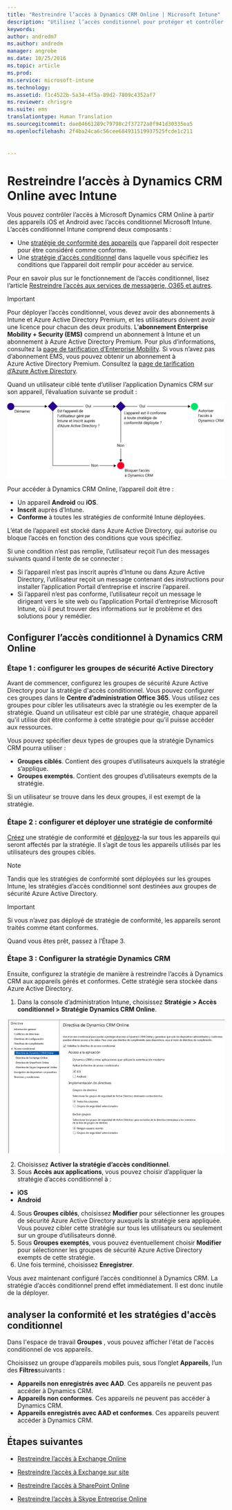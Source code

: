 ```yaml
---
title: "Restreindre l’accès à Dynamics CRM Online | Microsoft Intune"
description: "Utilisez l’accès conditionnel pour protéger et contrôler l’accès à Dynamics CRM Online."
keywords: 
author: andredm7
ms.author: andredm
manager: angrobe
ms.date: 10/25/2016
ms.topic: article
ms.prod: 
ms.service: microsoft-intune
ms.technology: 
ms.assetid: f1c4522b-5a34-4f5a-89d2-7809c4352af7
ms.reviewer: chrisgre
ms.suite: ems
translationtype: Human Translation
ms.sourcegitcommit: dae04661289c79798c2f37272a0f941d30335ea5
ms.openlocfilehash: 2f4ba24ca6c56cee684931519937525fcde1c211


---
```


# <a name="restrict-access-to-dynamics-crm-online-with-intune"></a>Restreindre l’accès à Dynamics CRM Online avec Intune
Vous pouvez contrôler l’accès à Microsoft Dynamics CRM Online à partir des appareils iOS et Android avec l’accès conditionnel Microsoft Intune.  L’accès conditionnel Intune comprend deux composants :
* Une [stratégie de conformité des appareils](introduction-to-device-compliance-policies-in-microsoft-intune.md) que l’appareil doit respecter pour être considéré comme conforme.
* Une [stratégie d’accès conditionnel](restrict-access-to-email-and-o365-services-with-microsoft-intune.md) dans laquelle vous spécifiez les conditions que l’appareil doit remplir pour accéder au service.

Pour en savoir plus sur le fonctionnement de l’accès conditionnel, lisez l’article [Restreindre l’accès aux services de messagerie, O365 et autres](restrict-access-to-email-and-o365-services-with-microsoft-intune.md).

> [!IMPORTANT]
> Pour déployer l’accès conditionnel, vous devez avoir des abonnements à Intune et Azure Active Directory Premium, et les utilisateurs doivent avoir une licence pour chacun des deux produits. L’**abonnement Enterprise Mobility + Security (EMS)** comprend un abonnement à Intune et un abonnement à Azure Active Directory Premium. Pour plus d’informations, consultez la [page de tarification d’Enterprise Mobility](https://www.microsoft.com/en-us/cloud-platform/enterprise-mobility-pricing). Si vous n’avez pas d’abonnement EMS, vous pouvez obtenir un abonnement à Azure Active Directory Premium. Consultez la [page de tarification d’Azure Active Directory](https://azure.microsoft.com/en-us/pricing/details/active-directory/).

Quand un utilisateur ciblé tente d’utiliser l’application Dynamics CRM sur son appareil, l’évaluation suivante se produit :

![Diagramme qui montre les points de décision utilisés pour déterminer si un appareil est autorisé ou non à accéder à un service](../media/mdm-ca-dynamics-crm-flow-diagram.png)

Pour accéder à Dynamics CRM Online, l’appareil doit être :
* Un appareil **Android** ou **iOS**.
* **Inscrit** auprès d’Intune.
* **Conforme** à toutes les stratégies de conformité Intune déployées.

L’état de l’appareil est stocké dans Azure Active Directory, qui autorise ou bloque l’accès en fonction des conditions que vous spécifiez.

Si une condition n’est pas remplie, l’utilisateur reçoit l’un des messages suivants quand il tente de se connecter :
* Si l’appareil n’est pas inscrit auprès d’Intune ou dans Azure Active Directory, l’utilisateur reçoit un message contenant des instructions pour installer l’application Portail d’entreprise et inscrire l’appareil.
* Si l’appareil n’est pas conforme, l’utilisateur reçoit un message le dirigeant vers le site web ou l’application Portail d’entreprise Microsoft Intune, où il peut trouver des informations sur le problème et des solutions pour y remédier.

## <a name="configure-conditional-access-for-dynamics-crm-online"></a>Configurer l’accès conditionnel à Dynamics CRM Online  
### <a name="step-1-configure-active-directory-security-groups"></a>Étape 1 : configurer les groupes de sécurité Active Directory

Avant de commencer, configurez les groupes de sécurité Azure Active Directory pour la stratégie d'accès conditionnel. Vous pouvez configurer ces groupes dans le **Centre d’administration Office 365**. Vous utilisez ces groupes pour cibler les utilisateurs avec la stratégie ou les exempter de la stratégie. Quand un utilisateur est ciblé par une stratégie, chaque appareil qu'il utilise doit être conforme à cette stratégie pour qu'il puisse accéder aux ressources.

Vous pouvez spécifier deux types de groupes que la stratégie Dynamics CRM pourra utiliser :
* **Groupes ciblés**. Contient des groupes d’utilisateurs auxquels la stratégie s’applique.
* **Groupes exemptés**. Contient des groupes d’utilisateurs exempts de la stratégie.

Si un utilisateur se trouve dans les deux groupes, il est exempt de la stratégie.

### <a name="step-2-configure-and-deploy-a-compliance-policy"></a>Étape 2 : configurer et déployer une stratégie de conformité
[Créez](create-a-device-compliance-policy-in-microsoft-intune.md) une stratégie de conformité et [déployez](deploy-and-monitor-a-device-compliance-policy-in-microsoft-intune.md)-la sur tous les appareils qui seront affectés par la stratégie. Il s’agit de tous les appareils utilisés par les utilisateurs des groupes ciblés.

> [!NOTE]
> Tandis que les stratégies de conformité sont déployées sur les groupes Intune, les stratégies d’accès conditionnel sont destinées aux groupes de sécurité Azure Active Directory.

> [!IMPORTANT]
> Si vous n’avez pas déployé de stratégie de conformité, les appareils seront traités comme étant conformes.

Quand vous êtes prêt, passez à l’Étape 3.
### <a name="step-3-configure-the-dynamics-crm-policy"></a>Étape 3 : Configurer la stratégie Dynamics CRM
Ensuite, configurez la stratégie de manière à restreindre l’accès à Dynamics CRM aux appareils gérés et conformes. Cette stratégie sera stockée dans Azure Active Directory.

1.  Dans la console d’administration Intune, choisissez **Stratégie > Accès conditionnel > Stratégie Dynamics CRM Online**.

  ![Capture d’écran de la page de stratégie d’accès conditionnel Dynamics CRM Online](../media/mdm-ca-dynamics-crm-policy-configuration.png)

2.  Choisissez **Activer la stratégie d’accès conditionnel**.
3.  Sous **Accès aux applications**, vous pouvez choisir d’appliquer la stratégie d’accès conditionnel à :
  * **iOS**
  * **Android**
4.  Sous **Groupes ciblés**, choisissez **Modifier** pour sélectionner les groupes de sécurité Azure Active Directory auxquels la stratégie sera appliquée. Vous pouvez cibler cette stratégie sur tous les utilisateurs ou seulement sur un groupe d’utilisateurs donné.
5.  Sous **Groupes exemptés**, vous pouvez éventuellement choisir **Modifier** pour sélectionner les groupes de sécurité Azure Active Directory exempts de cette stratégie.
6.  Une fois terminé, choisissez **Enregistrer**.

Vous avez maintenant configuré l’accès conditionnel à Dynamics CRM. La stratégie d’accès conditionnel prend effet immédiatement. Il est donc inutile de la déployer.
##  <a name="monitor-the-compliance-and-conditional-access-policies"></a>analyser la conformité et les stratégies d'accès conditionnel

Dans l'espace de travail **Groupes** , vous pouvez afficher l'état de l'accès conditionnel de vos appareils.

Choisissez un groupe d’appareils mobiles puis, sous l’onglet **Appareils**, l’un des **Filtres**suivants :
* **Appareils non enregistrés avec AAD**. Ces appareils ne peuvent pas accéder à Dynamics CRM.
* **Appareils non conformes**. Ces appareils ne peuvent pas accéder à Dynamics CRM.
* **Appareils enregistrés avec AAD et conformes**. Ces appareils peuvent accéder à Dynamics CRM.

##  <a name="next-steps"></a>Étapes suivantes
* [Restreindre l’accès à Exchange Online](restrict-access-to-exchange-online-with-microsoft-intune.md)

* [Restreindre l’accès à Exchange sur site](restrict-access-to-exchange-onpremises-with-microsoft-intune.md)
* [Restreindre l’accès à SharePoint Online](restrict-access-to-sharepoint-online-with-microsoft-intune.md)

* [Restreindre l’accès à Skype Entreprise Online](restrict-access-to-skype-for-business-online-with-microsoft-intune.md)



<!--HONumber=Dec16_HO2-->



